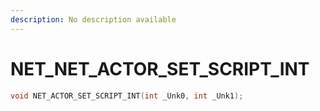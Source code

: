 ```yaml
---
description: No description available 
---
```


# NET\_NET_ACTOR_SET_SCRIPT_INT

```cpp
void NET_ACTOR_SET_SCRIPT_INT(int _Unk0, int _Unk1);
```
